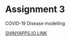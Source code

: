 # Assignment 3

COVID-19 Disease modelling 

[SHINYAPPS.IO LINK](https://github.com/info478-w22/a3-pyke-jason)
